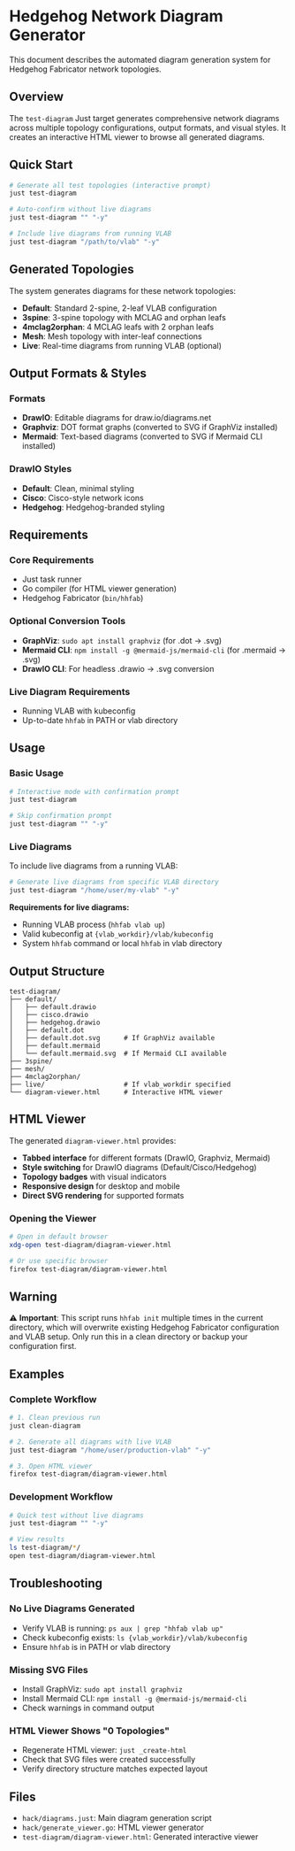 # Hedgehog Network Diagram Generator

This document describes the automated diagram generation system for Hedgehog Fabricator network topologies.

## Overview

The `test-diagram` Just target generates comprehensive network diagrams across multiple topology configurations, output formats, and visual styles. It creates an interactive HTML viewer to browse all generated diagrams.

## Quick Start

```bash
# Generate all test topologies (interactive prompt)
just test-diagram

# Auto-confirm without live diagrams
just test-diagram "" "-y"

# Include live diagrams from running VLAB
just test-diagram "/path/to/vlab" "-y"
```

## Generated Topologies

The system generates diagrams for these network topologies:

- **Default**: Standard 2-spine, 2-leaf VLAB configuration
- **3spine**: 3-spine topology with MCLAG and orphan leafs
- **4mclag2orphan**: 4 MCLAG leafs with 2 orphan leafs
- **Mesh**: Mesh topology with inter-leaf connections
- **Live**: Real-time diagrams from running VLAB (optional)

## Output Formats & Styles

### Formats
- **DrawIO**: Editable diagrams for draw.io/diagrams.net
- **Graphviz**: DOT format graphs (converted to SVG if GraphViz installed)
- **Mermaid**: Text-based diagrams (converted to SVG if Mermaid CLI installed)

### DrawIO Styles
- **Default**: Clean, minimal styling
- **Cisco**: Cisco-style network icons
- **Hedgehog**: Hedgehog-branded styling

## Requirements

### Core Requirements
- Just task runner
- Go compiler (for HTML viewer generation)
- Hedgehog Fabricator (`bin/hhfab`)

### Optional Conversion Tools
- **GraphViz**: `sudo apt install graphviz` (for .dot → .svg)
- **Mermaid CLI**: `npm install -g @mermaid-js/mermaid-cli` (for .mermaid → .svg)
- **DrawIO CLI**: For headless .drawio → .svg conversion

### Live Diagram Requirements
- Running VLAB with kubeconfig
- Up-to-date `hhfab` in PATH or vlab directory

## Usage

### Basic Usage

```bash
# Interactive mode with confirmation prompt
just test-diagram

# Skip confirmation prompt
just test-diagram "" "-y"
```

### Live Diagrams

To include live diagrams from a running VLAB:

```bash
# Generate live diagrams from specific VLAB directory
just test-diagram "/home/user/my-vlab" "-y"
```

**Requirements for live diagrams:**
- Running VLAB process (`hhfab vlab up`)
- Valid kubeconfig at `{vlab_workdir}/vlab/kubeconfig`
- System `hhfab` command or local `hhfab` in vlab directory

## Output Structure

```
test-diagram/
├── default/
│   ├── default.drawio
│   ├── cisco.drawio
│   ├── hedgehog.drawio
│   ├── default.dot
│   ├── default.dot.svg      # If GraphViz available
│   ├── default.mermaid
│   └── default.mermaid.svg  # If Mermaid CLI available
├── 3spine/
├── mesh/
├── 4mclag2orphan/
├── live/                    # If vlab_workdir specified
└── diagram-viewer.html      # Interactive HTML viewer
```

## HTML Viewer

The generated `diagram-viewer.html` provides:

- **Tabbed interface** for different formats (DrawIO, Graphviz, Mermaid)
- **Style switching** for DrawIO diagrams (Default/Cisco/Hedgehog)
- **Topology badges** with visual indicators
- **Responsive design** for desktop and mobile
- **Direct SVG rendering** for supported formats

### Opening the Viewer

```bash
# Open in default browser
xdg-open test-diagram/diagram-viewer.html

# Or use specific browser
firefox test-diagram/diagram-viewer.html
```

## Warning

⚠️ **Important**: This script runs `hhfab init` multiple times in the current directory, which will overwrite existing Hedgehog Fabricator configuration and VLAB setup. Only run this in a clean directory or backup your configuration first.

## Examples

### Complete Workflow

```bash
# 1. Clean previous run
just clean-diagram

# 2. Generate all diagrams with live VLAB
just test-diagram "/home/user/production-vlab" "-y"

# 3. Open HTML viewer
firefox test-diagram/diagram-viewer.html
```

### Development Workflow

```bash
# Quick test without live diagrams
just test-diagram "" "-y"

# View results
ls test-diagram/*/
open test-diagram/diagram-viewer.html
```

## Troubleshooting

### No Live Diagrams Generated
- Verify VLAB is running: `ps aux | grep "hhfab vlab up"`
- Check kubeconfig exists: `ls {vlab_workdir}/vlab/kubeconfig`
- Ensure `hhfab` is in PATH or vlab directory

### Missing SVG Files
- Install GraphViz: `sudo apt install graphviz`
- Install Mermaid CLI: `npm install -g @mermaid-js/mermaid-cli`
- Check warnings in command output

### HTML Viewer Shows "0 Topologies"
- Regenerate HTML viewer: `just _create-html`
- Check that SVG files were created successfully
- Verify directory structure matches expected layout

## Files

- `hack/diagrams.just`: Main diagram generation script
- `hack/generate_viewer.go`: HTML viewer generator
- `test-diagram/diagram-viewer.html`: Generated interactive viewer
